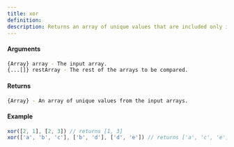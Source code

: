```yaml
---
title: xor
definition: 
description: Returns an array of unique values that are included only in one of the given arrays.
---
```



#### Arguments


```bash
{Array} array - The input array.
{...[]} restArray - The rest of the arrays to be compared.
```


#### Returns


```bash
{Array} - An array of unique values from the input arrays.
```


#### Example


```ts
xor([2, 1], [2, 3]) // returns [1, 3]
xor(['a', 'b', 'c'], ['b', 'd'], ['d', 'e']) // returns ['a', 'c', 'e']
```